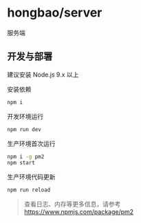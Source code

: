 # hongbao/server

服务端

## 开发与部署

建议安装 Node.js 9.x 以上

安装依赖

```bash
npm i
```

开发环境运行

```bash
npm run dev
```

生产环境首次运行

```bash
npm i -g pm2
npm start
```

生产环境代码更新

```bash
npm run reload
```

> 查看日志、内存等更多信息，请参考 https://www.npmjs.com/package/pm2
